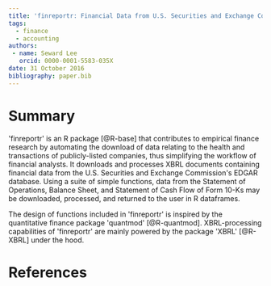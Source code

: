 ```yaml
---
title: 'finreportr: Financial Data from U.S. Securities and Exchange Commission'
tags:
  - finance
  - accounting
authors:
 - name: Seward Lee
   orcid: 0000-0001-5583-035X
date: 31 October 2016
bibliography: paper.bib
---
```


# Summary

'finreportr' is an R package [@R-base] that contributes to empirical finance research by automating the download of data relating to the health and transactions of publicly-listed companies, thus simplifying the workflow of financial analysts. It downloads and processes XBRL documents containing financial data from the U.S. Securities and Exchange Commission's EDGAR database. Using a suite of simple functions, data from the Statement of Operations, Balance Sheet, and Statement of Cash Flow of Form 10-Ks may be downloaded, processed, and returned to the user in R dataframes.

The design of functions included in 'finreportr' is inspired by the quantitative finance package 'quantmod' [@R-quantmod]. XBRL-processing capabilities of 'finreportr' are mainly powered by the package 'XBRL' [@R-XBRL] under the hood.

# References